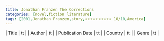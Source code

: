 ```yaml
---
title: Jonathan Franzen The Corrections
categories: [novel,fiction literature]
tags: [2001,Jonathan Franzen,story,⭐⭐⭐⭐⭐⭐⭐⭐⭐⭐ 10/10,America]
---
```

        
| Title | tt |
| Author | tt  |
| Publication Date | tt   |
| Country | tt |
| Genre | tt  |
        